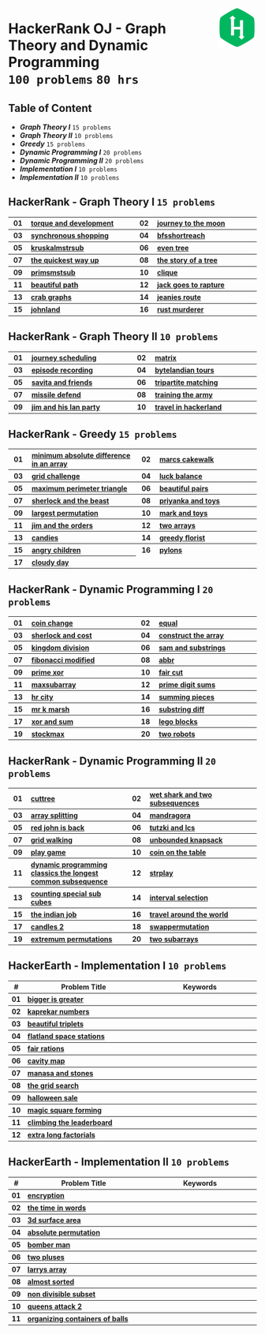 <picture><img align="right" width="80" src="/logos/hackerrank.png"></img></picture>

# HackerRank OJ - Graph Theory and Dynamic Programming <br> `100 problems` `80 hrs`

## Table of Content

- ***Graph Theory I***              `15 problems`
- ***Graph Theory II***             `10 problems`
- ***Greedy***                      `15 problems`
- ***Dynamic Programming I***       `20 problems`
- ***Dynamic Programming II***      `20 problems`
- ***Implementation I***            `10 problems`
- ***Implementation II***           `10 problems`

## HackerRank - Graph Theory I `15 problems`

<table>
    <tbody>
        <tr>
<th align="center" width="50px">01</th><th align="left" width="550px"><a href="https://hackerrank.com/challenges/torque-and-development/problem">torque and development</a></th>
<th align="center" width="50px">02</th><th align="left" width="550px"><a href="https://hackerrank.com/challenges/journey-to-the-moon/problem">journey to the moon</a></th>
        </tr>
        <tr>
<th align="center" width="50px">03</th><th align="left" width="550px"><a href="https://hackerrank.com/challenges/synchronous-shopping/problem">synchronous shopping</a></th>
<th align="center" width="50px">04</th><th align="left" width="550px"><a href="https://hackerrank.com/challenges/bfsshortreach/problem">bfsshortreach</a></th>
        </tr>
        <tr>
<th align="center" width="50px">05</th><th align="left" width="550px"><a href="https://hackerrank.com/challenges/kruskalmstrsub/problem">kruskalmstrsub</a></th>
<th align="center" width="50px">06</th><th align="left" width="550px"><a href="https://hackerrank.com/challenges/even-tree/problem">even tree</a></th>
        </tr>
        <tr>
<th align="center" width="50px">07</th><th align="left" width="550px"><a href="https://hackerrank.com/challenges/the-quickest-way-up/problem">the quickest way up</a></th>
<th align="center" width="50px">08</th><th align="left" width="550px"><a href="https://hackerrank.com/challenges/the-story-of-a-tree/problem">the story of a tree</a></th>
        </tr>
        <tr>
<th align="center" width="50px">09</th><th align="left" width="550px"><a href="https://hackerrank.com/challenges/primsmstsub/problem">primsmstsub</a></th>
<th align="center" width="50px">10</th><th align="left" width="550px"><a href="https://hackerrank.com/challenges/clique/problem">clique</a></th>
        </tr>
        <tr>
<th align="center" width="50px">11</th><th align="left" width="550px"><a href="https://hackerrank.com/challenges/beautiful-path/problem">beautiful path</a></th>
<th align="center" width="50px">12</th><th align="left" width="550px"><a href="https://hackerrank.com/challenges/jack-goes-to-rapture/problem">jack goes to rapture</a></th>
        </tr>
        <tr>
<th align="center" width="50px">13</th><th align="left" width="550px"><a href="https://hackerrank.com/challenges/crab-graphs/problem">crab graphs</a></th>
<th align="center" width="50px">14</th><th align="left" width="550px"><a href="https://hackerrank.com/challenges/jeanies-route/problem">jeanies route</a></th>
        </tr>
        <tr>
<th align="center" width="50px">15</th><th align="left" width="550px"><a href="https://hackerrank.com/challenges/johnland/problem">johnland</a></th>
<th align="center" width="50px">16</th><th align="left" width="550px"><a href="https://hackerrank.com/challenges/rust-murderer/problem">rust murderer</a></th>
        </tr>
    </tbody>
</table>

## HackerRank - Graph Theory II `10 problems`

<table>
    <tbody>
        <tr>
<th align="center" width="50px">01</th><th align="left" width="550px"><a href="https://hackerrank.com/challenges/journey-scheduling/problem">journey scheduling</a></th>
<th align="center" width="50px">02</th><th align="left" width="550px"><a href="https://hackerrank.com/challenges/matrix/problem">matrix</a></th>
        </tr>
        <tr>
<th align="center" width="50px">03</th><th align="left" width="550px"><a href="https://hackerrank.com/challenges/episode-recording/problem">episode recording</a></th>
<th align="center" width="50px">04</th><th align="left" width="550px"><a href="https://hackerrank.com/challenges/bytelandian-tours/problem">bytelandian tours</a></th>
        </tr>
        <tr>
<th align="center" width="50px">05</th><th align="left" width="550px"><a href="https://hackerrank.com/challenges/savita-and-friends/problem">savita and friends</a></th>
<th align="center" width="50px">06</th><th align="left" width="550px"><a href="https://hackerrank.com/challenges/tripartite-matching/problem">tripartite matching</a></th>
        </tr>
        <tr>
<th align="center" width="50px">07</th><th align="left" width="550px"><a href="https://hackerrank.com/challenges/missile-defend/problem">missile defend</a></th>
<th align="center" width="50px">08</th><th align="left" width="550px"><a href="https://hackerrank.com/challenges/training-the-army/problem">training the army</a></th>
        </tr>
        <tr>
<th align="center" width="50px">09</th><th align="left" width="550px"><a href="https://hackerrank.com/challenges/jim-and-his-lan-party/problem">jim and his lan party</a></th>
<th align="center" width="50px">10</th><th align="left" width="550px"><a href="https://hackerrank.com/challenges/travel-in-hackerland/problem">travel in hackerland</a></th>
        </tr>
    </tbody>
</table>

## HackerRank - Greedy `15 problems`

<table>
    <tbody>
        <tr>
<th align="center" width="50px">01</th><th align="left" width="550px"><a href="https://hackerrank.com/challenges/minimum-absolute-difference-in-an-array/problem">minimum absolute difference in an array</a></th>
<th align="center" width="50px">02</th><th align="left" width="550px"><a href="https://hackerrank.com/challenges/marcs-cakewalk/problem">marcs cakewalk</a></th>
        </tr>
        <tr>
<th align="center" width="50px">03</th><th align="left" width="550px"><a href="https://hackerrank.com/challenges/grid-challenge/problem">grid challenge</a></th>
<th align="center" width="50px">04</th><th align="left" width="550px"><a href="https://hackerrank.com/challenges/luck-balance/problem">luck balance</a></th>
        </tr>
        <tr>
<th align="center" width="50px">05</th><th align="left" width="550px"><a href="https://hackerrank.com/challenges/maximum-perimeter-triangle/problem">maximum perimeter triangle</a></th>
<th align="center" width="50px">06</th><th align="left" width="550px"><a href="https://hackerrank.com/challenges/beautiful-pairs/problem">beautiful pairs</a></th>
        </tr>
        <tr>
<th align="center" width="50px">07</th><th align="left" width="550px"><a href="https://hackerrank.com/challenges/sherlock-and-the-beast/problem">sherlock and the beast</a></th>
<th align="center" width="50px">08</th><th align="left" width="550px"><a href="https://hackerrank.com/challenges/priyanka-and-toys/problem">priyanka and toys</a></th>
        </tr>
        <tr>
<th align="center" width="50px">09</th><th align="left" width="550px"><a href="https://hackerrank.com/challenges/largest-permutation/problem">largest permutation</a></th>
<th align="center" width="50px">10</th><th align="left" width="550px"><a href="https://hackerrank.com/challenges/mark-and-toys/problem">mark and toys</a></th>
        </tr>
        <tr>
<th align="center" width="50px">11</th><th align="left" width="550px"><a href="https://hackerrank.com/challenges/jim-and-the-orders/problem">jim and the orders</a></th>
<th align="center" width="50px">12</th><th align="left" width="550px"><a href="https://hackerrank.com/challenges/two-arrays/problem">two arrays</a></th>
        </tr>
        <tr>
<th align="center" width="50px">13</th><th align="left" width="550px"><a href="https://hackerrank.com/challenges/candies/problem">candies</a></th>
<th align="center" width="50px">14</th><th align="left" width="550px"><a href="https://hackerrank.com/challenges/greedy-florist/problem">greedy florist</a></th>
        </tr>
        <tr>
<th align="center" width="50px">15</th><th align="left" width="550px"><a href="https://hackerrank.com/challenges/angry-children/problem">angry children</a></th>
<th align="center" width="50px">16</th><th align="left" width="550px"><a href="https://hackerrank.com/challenges/pylons/problem">pylons</a></th>
        </tr>
        <tr>
<th align="center" width="50px">17</th><th align="left" width="550px"><a href="https://hackerrank.com/challenges/cloudy-day/problem">cloudy day</a></th>
        </tr>
    </tbody>
</table>

## HackerRank - Dynamic Programming I `20 problems`

<table>
    <tbody>
        <tr>
<th align="center" width="50px">01</th><th align="left" width="550px"><a href="https://hackerrank.com/challenges/coin-change/problem">coin change</a></th>
<th align="center" width="50px">02</th><th align="left" width="550px"><a href="https://hackerrank.com/challenges/equal/problem">equal</a></th>
        </tr>
        <tr>
<th align="center" width="50px">03</th><th align="left" width="550px"><a href="https://hackerrank.com/challenges/sherlock-and-cost/problem">sherlock and cost</a></th>
<th align="center" width="50px">04</th><th align="left" width="550px"><a href="https://hackerrank.com/challenges/construct-the-array/problem">construct the array</a></th>
        </tr>
        <tr>
<th align="center" width="50px">05</th><th align="left" width="550px"><a href="https://hackerrank.com/challenges/kingdom-division/problem">kingdom division</a></th>
<th align="center" width="50px">06</th><th align="left" width="550px"><a href="https://hackerrank.com/challenges/sam-and-substrings/problem">sam and substrings</a></th>
        </tr>
        <tr>
<th align="center" width="50px">07</th><th align="left" width="550px"><a href="https://hackerrank.com/challenges/fibonacci-modified/problem">fibonacci modified</a></th>
<th align="center" width="50px">08</th><th align="left" width="550px"><a href="https://hackerrank.com/challenges/abbr/problem">abbr</a></th>
        </tr>
        <tr>
<th align="center" width="50px">09</th><th align="left" width="550px"><a href="https://hackerrank.com/challenges/prime-xor/problem">prime xor</a></th>
<th align="center" width="50px">10</th><th align="left" width="550px"><a href="https://hackerrank.com/challenges/fair-cut/problem">fair cut</a></th>
        </tr>
        <tr>
<th align="center" width="50px">11</th><th align="left" width="550px"><a href="https://hackerrank.com/challenges/maxsubarray/problem">maxsubarray</a></th>
<th align="center" width="50px">12</th><th align="left" width="550px"><a href="https://hackerrank.com/challenges/prime-digit-sums/problem">prime digit sums</a></th>
        </tr>
        <tr>
<th align="center" width="50px">13</th><th align="left" width="550px"><a href="https://hackerrank.com/challenges/hr-city/problem">hr city</a></th>
<th align="center" width="50px">14</th><th align="left" width="550px"><a href="https://hackerrank.com/challenges/summing-pieces/problem">summing pieces</a></th>
        </tr>
        <tr>
<th align="center" width="50px">15</th><th align="left" width="550px"><a href="https://hackerrank.com/challenges/mr-k-marsh/problem">mr k marsh</a></th>
<th align="center" width="50px">16</th><th align="left" width="550px"><a href="https://hackerrank.com/challenges/substring-diff/problem">substring diff</a></th>
        </tr>
        <tr>
<th align="center" width="50px">17</th><th align="left" width="550px"><a href="https://hackerrank.com/challenges/xor-and-sum/problem">xor and sum</a></th>
<th align="center" width="50px">18</th><th align="left" width="550px"><a href="https://hackerrank.com/challenges/lego-blocks/problem">lego blocks</a></th>
        </tr>
        <tr>
<th align="center" width="50px">19</th><th align="left" width="550px"><a href="https://hackerrank.com/challenges/stockmax/problem">stockmax</a></th>
<th align="center" width="50px">20</th><th align="left" width="550px"><a href="https://hackerrank.com/challenges/two-robots/problem">two robots</a></th>
        </tr>
    </tbody>
</table>

## HackerRank - Dynamic Programming II `20 problems`

<table>
    <tbody>
        <tr>
<th align="center" width="50px">01</th><th align="left" width="550px"><a href="https://hackerrank.com/challenges/cuttree/problem">cuttree</a></th>
<th align="center" width="50px">02</th><th align="left" width="550px"><a href="https://hackerrank.com/challenges/wet-shark-and-two-subsequences/problem">wet shark and two subsequences</a></th>
        </tr>
        <tr>
<th align="center" width="50px">03</th><th align="left" width="550px"><a href="https://hackerrank.com/challenges/array-splitting/problem">array splitting</a></th>
<th align="center" width="50px">04</th><th align="left" width="550px"><a href="https://hackerrank.com/challenges/mandragora/problem">mandragora</a></th>
        </tr>
        <tr>
<th align="center" width="50px">05</th><th align="left" width="550px"><a href="https://hackerrank.com/challenges/red-john-is-back/problem">red john is back</a></th>
<th align="center" width="50px">06</th><th align="left" width="550px"><a href="https://hackerrank.com/challenges/tutzki-and-lcs/problem">tutzki and lcs</a></th>
        </tr>
        <tr>
<th align="center" width="50px">07</th><th align="left" width="550px"><a href="https://hackerrank.com/challenges/grid-walking/problem">grid walking</a></th>
<th align="center" width="50px">08</th><th align="left" width="550px"><a href="https://hackerrank.com/challenges/unbounded-knapsack/problem">unbounded knapsack</a></th>
        </tr>
        <tr>
<th align="center" width="50px">09</th><th align="left" width="550px"><a href="https://hackerrank.com/challenges/play-game/problem">play game</a></th>
<th align="center" width="50px">10</th><th align="left" width="550px"><a href="https://hackerrank.com/challenges/coin-on-the-table/problem">coin on the table</a></th>
        </tr>
        <tr>
<th align="center" width="50px">11</th><th align="left" width="550px"><a href="https://hackerrank.com/challenges/dynamic-programming-classics-the-longest-common-subsequence/problem">dynamic programming classics the longest common subsequence</a></th>
<th align="center" width="50px">12</th><th align="left" width="550px"><a href="https://hackerrank.com/challenges/strplay/problem">strplay</a></th>
        </tr>
        <tr>
<th align="center" width="50px">13</th><th align="left" width="550px"><a href="https://hackerrank.com/challenges/counting-special-sub-cubes/problem">counting special sub cubes</a></th>
<th align="center" width="50px">14</th><th align="left" width="550px"><a href="https://hackerrank.com/challenges/interval-selection/problem">interval selection</a></th>
        </tr>
        <tr>
<th align="center" width="50px">15</th><th align="left" width="550px"><a href="https://hackerrank.com/challenges/the-indian-job/problem">the indian job</a></th>
<th align="center" width="50px">16</th><th align="left" width="550px"><a href="https://hackerrank.com/challenges/travel-around-the-world/problem">travel around the world</a></th>
        </tr>
        <tr>
<th align="center" width="50px">17</th><th align="left" width="550px"><a href="https://hackerrank.com/challenges/candles-2/problem">candles 2</a></th>
<th align="center" width="50px">18</th><th align="left" width="550px"><a href="https://hackerrank.com/challenges/swappermutation/problem">swappermutation</a></th>
        </tr>
        <tr>
<th align="center" width="50px">19</th><th align="left" width="550px"><a href="https://hackerrank.com/challenges/extremum-permutations/problem">extremum permutations</a></th>
<th align="center" width="50px">20</th><th align="left" width="550px"><a href="https://hackerrank.com/challenges/two-subarrays/problem">two subarrays</a></th>
        </tr>
    </tbody>
</table>

## HackerEarth - Implementation I `10 problems`

<table>
    <head>
        <tr>
<th align="center">#</th>
<th align="center" width="600px">Problem Title</th>
<th align="center" width="600px">Keywords</th>
        </tr>
    </head>
    <tbody>
        <tr>
<th align="center">01</th>
<th align="left"><a href="https://hackerrank.com/challenges/bigger-is-greater/problem">bigger is greater</a></th>
<th align="left"></th>
        </tr>
        <tr>
<th align="center">02</th>
<th align="left"><a href="https://hackerrank.com/challenges/kaprekar-numbers/problem">kaprekar numbers</a></th>
<th align="left"></th>
        </tr>
        <tr>
<th align="center">03</th>
<th align="left"><a href="https://hackerrank.com/challenges/beautiful-triplets/problem">beautiful triplets</a></th>
<th align="left"></th>
        </tr>
        <tr>
<th align="center">04</th>
<th align="left"><a href="https://hackerrank.com/challenges/flatland-space-stations/problem">flatland space stations</a></th>
<th align="left"></th>
        </tr>
        <tr>
<th align="center">05</th>
<th align="left"><a href="https://hackerrank.com/challenges/fair-rations/problem">fair rations</a></th>
<th align="left"></th>
        </tr>
        <tr>
<th align="center">06</th>
<th align="left"><a href="https://hackerrank.com/challenges/cavity-map/problem">cavity map</a></th>
<th align="left"></th>
        </tr>
        <tr>
<th align="center">07</th>
<th align="left"><a href="https://hackerrank.com/challenges/manasa-and-stones/problem">manasa and stones</a></th>
<th align="left"></th>
        </tr>
        <tr>
<th align="center">08</th>
<th align="left"><a href="https://hackerrank.com/challenges/the-grid-search/problem">the grid search</a></th>
<th align="left"></th>
        </tr>
        <tr>
<th align="center">09</th>
<th align="left"><a href="https://hackerrank.com/challenges/halloween-sale/problem">halloween sale</a></th>
<th align="left"></th>
        </tr>
        <tr>
<th align="center">10</th>
<th align="left"><a href="https://hackerrank.com/challenges/magic-square-forming/problem">magic square forming</a></th>
<th align="left"></th>
        </tr>
        <tr>
<th align="center">11</th>
<th align="left"><a href="https://hackerrank.com/challenges/climbing-the-leaderboard/problem">climbing the leaderboard</a></th>
<th align="left"></th>
        </tr>
        <tr>
<th align="center">12</th>
<th align="left"><a href="https://hackerrank.com/challenges/extra-long-factorials/problem">extra long factorials</a></th>
<th align="left"></th>
        </tr>
    </tbody>
</table>

## HackerEarth - Implementation II `10 problems`

<table>
    <head>
        <tr>
<th align="center">#</th>
<th align="center" width="600px">Problem Title</th>
<th align="center" width="600px">Keywords</th>
        </tr>
    </head>
    <tbody>
        <tr>
<th align="center">01</th>
<th align="left"><a href="https://hackerrank.com/challenges/encryption/problem">encryption</a></th>
<th align="left"></th>
        </tr>
        <tr>
<th align="center">02</th>
<th align="left"><a href="https://hackerrank.com/challenges/the-time-in-words/problem">the time in words</a></th>
<th align="left"></th>
        </tr>
        <tr>
<th align="center">03</th>
<th align="left"><a href="https://hackerrank.com/challenges/3d-surface-area/problem">3d surface area</a></th>
<th align="left"></th>
        </tr>
        <tr>
<th align="center">04</th>
<th align="left"><a href="https://hackerrank.com/challenges/absolute-permutation/problem">absolute permutation</a></th>
<th align="left"></th>
        </tr>
        <tr>
<th align="center">05</th>
<th align="left"><a href="https://hackerrank.com/challenges/bomber-man/problem">bomber man</a></th>
<th align="left"></th>
        </tr>
        <tr>
<th align="center">06</th>
<th align="left"><a href="https://hackerrank.com/challenges/two-pluses/problem">two pluses</a></th>
<th align="left"></th>
        </tr>
        <tr>
<th align="center">07</th>
<th align="left"><a href="https://hackerrank.com/challenges/larrys-array/problem">larrys array</a></th>
<th align="left"></th>
        </tr>
        <tr>
<th align="center">08</th>
<th align="left"><a href="https://hackerrank.com/challenges/almost-sorted/problem">almost sorted</a></th>
<th align="left"></th>
        </tr>
        <tr>
<th align="center">09</th>
<th align="left"><a href="https://hackerrank.com/challenges/non-divisible-subset/problem">non divisible subset</a></th>
<th align="left"></th>
        </tr>
        <tr>
<th align="center">10</th>
<th align="left"><a href="https://hackerrank.com/challenges/queens-attack-2/problem">queens attack 2</a></th>
<th align="left"></th>
        </tr>
        <tr>
<th align="center">11</th>
<th align="left"><a href="https://hackerrank.com/challenges/organizing-containers-of-balls/problem">organizing containers of balls</a></th>
<th align="left"></th>
        </tr>
    </tbody>
</table>
